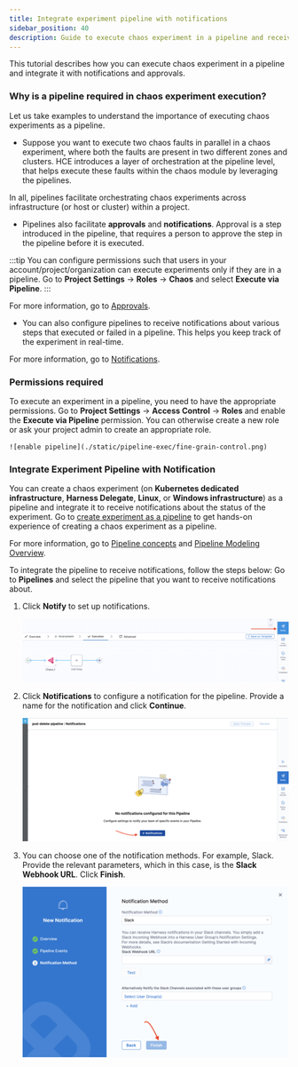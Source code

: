 ```yaml
---
title: Integrate experiment pipeline with notifications
sidebar_position: 40
description: Guide to execute chaos experiment in a pipeline and receive notifications about experiment execution.
---
```


This tutorial describes how you can execute chaos experiment in a pipeline and integrate it with notifications and approvals.

### Why is a pipeline required in chaos experiment execution?

Let us take examples to understand the importance of executing chaos experiments as a pipeline.

- Suppose you want to execute two chaos faults in parallel in a chaos experiment, where both the faults are present in two different zones and clusters. HCE introduces a layer of orchestration at the pipeline level, that helps execute these faults within the chaos module by leveraging the pipelines.

In all, pipelines facilitate orchestrating chaos experiments across infrastructure (or host or cluster) within a project.

- Pipelines also facilitate **approvals** and **notifications**. Approval is a step introduced in the pipeline, that requires a person to approve the step in the pipeline before it is executed.

:::tip
You can configure permissions such that users in your account/project/organization can execute experiments only if they are in a pipeline. Go to **Project Settings** -> **Roles** -> **Chaos** and select **Execute via Pipeline**.
:::

For more information, go to [Approvals](/docs/platform/approvals/approvals-tutorial).

- You can also configure pipelines to receive notifications about various steps that executed or failed in a pipeline. This helps you keep track of the experiment in real-time.

For more information, go to [Notifications](/docs/platform/notifications/notification-settings).

### Permissions required

To execute an experiment in a pipeline, you need to have the appropriate permissions. Go to **Project Settings** -> **Access Control** -> **Roles** and enable the **Execute via Pipeline** permission. You can otherwise create a new role or ask your project admin to create an appropriate role.

    ![enable pipeline](./static/pipeline-exec/fine-grain-control.png)

### Integrate Experiment Pipeline with Notification

You can create a chaos experiment (on **Kubernetes dedicated infrastructure**, **Harness Delegate**, **Linux**, or **Windows infrastructure**) as a pipeline and integrate it to receive notifications about the status of the experiment. Go to [create experiment as a pipeline](/docs/chaos-engineering/use-harness-ce/experiments/create-experiments#create-experiment-as-a-pipeline) to get hands-on experience of creating a chaos experiment as a pipeline.

For more information, go to [Pipeline concepts](/docs/continuous-integration/get-started/key-concepts) and [Pipeline Modeling Overview](/docs/continuous-delivery/get-started/cd-pipeline-modeling-overview).

To integrate the pipeline to receive notifications, follow the steps below:
Go to **Pipelines** and select the pipeline that you want to receive notifications about.

1. Click **Notify** to set up notifications.

    ![](./static/pipeline-exec/notify-1.png)

2. Click **Notifications** to configure a notification for the pipeline. Provide a name for the notification and click **Continue**.

    ![](./static/pipeline-exec/create-2.png)

3. You can choose one of the notification methods. For example, Slack. Provide the relevant parameters, which in this case, is the **Slack Webhook URL**. Click **Finish**.

    ![](./static/pipeline-exec/provide-params-4.png)




